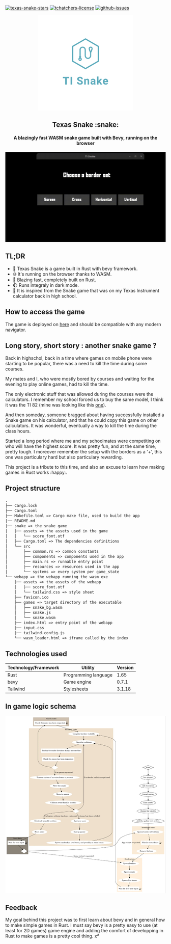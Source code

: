[![texas-snake-stars](https://img.shields.io/github/stars/nag763/texas-snake?style=social)](https://github.com/nag763/texas-snake/stargazers)
[![tchatchers-license](https://img.shields.io/github/license/nag763/texas-snake)](https://raw.githubusercontent.com/nag763/texas-snake/main/LICENSE.md)
[![github-issues](https://img.shields.io/github/issues/nag763/texas-snake)](https://github.com/nag763/texas-snake/issues)

<p align="center"><img height="300" src="https://raw.githubusercontent.com/nag763/texas-snake/main/webapp/favicon.ico"></img></p>

<h2 align="center">Texas Snake :snake:</h2>
<h4 align="center">A blazingly fast WASM snake game built with Bevy, running on the browser</h4>

<p align="center"><img src="https://raw.githubusercontent.com/nag763/texas-snake/main/.github/snake.gif"></img></p>

## TL;DR

* :speech_balloon: Texas Snake is a game built in Rust with bevy framework. 
* :globe_with_meridians: It's running on the browser thanks to WASM.
* :rocket: Blazing fast, completely built on Rust.
* :moon: Runs integraly in dark mode.
* :abacus: It is inspired from the Snake game that was on my Texas Instrument calculator back in high school.

## How to access the game

The game is deployed on [here](https://nag763.github.io/texas-snake/) and should be compatible with any modern navigator.

## Long story, short story : another snake game ?

Back in highschol, back in a time where games on mobile phone were starting to be popular, there was a need to kill the time during some courses.

My mates and I, who were mostly bored by courses and waiting for the evening to play online games, had to kill the time.

The only electronic stuff that was allowed during the courses were the calculators. I remember my school forced us to buy the same model, I think it was the TI 82 (mine was looking like this [one](https://www.amazon.fr/Texas-Instruments-Calculatrice-TI-Stats/dp/B0074AV98Q)).

And then someday, someone bragged about having successfully installed a Snake game on his calculator, and that he could copy this game on other calculators. It was wonderful, eventually a way to kill the time during the class hours.

Started a long period where me and my schoolmates were competiting on who will have the highest score. It was pretty fun, and at the same time, pretty tough. I moreover remember the setup with the borders as a '+', this one was particulary hard but also particulary rewarding.

This project is a tribute to this time, and also an excuse to learn how making games in Rust works :happy:.

## Project structure

```
.
├── Cargo.lock
├── Cargo.toml 
├── Makefile.toml => Cargo make file, used to build the app
|── README.md
├── snake => the snake game
│   ├── assets => the assets used in the game
│   │   └── score_font.otf
│   ├── Cargo.toml => The dependencies definitions
│   └── src
│       ├── common.rs => common constants
│       ├── components => components used in the app
│       ├── main.rs => runnable entry point
│       ├── resources => resources used in the app
│       └── systems => every system per game_state
└── webapp => the webapp running the wasm exe 
    ├── assets => the assets of the webapp
    │   ├── score_font.otf
    │   └── tailwind.css => style sheet
    ├── favicon.ico
    ├── games => target directory of the executable
    │   ├── snake_bg.wasm
    │   ├── snake.js
    │   └── snake.wasm
    ├── index.html => entry point of the webapp
    ├── input.css
    ├── tailwind.config.js
    └── wasm_loader.html => iframe called by the index
```

## Technologies used

|Technology/Framework|Utility                     |Version|
|--------------------|----------------------------|-------|
|Rust                |Programming language        |1.65   |
|bevy                |Game engine                 |0.7.1  |
|Tailwind            |Stylesheets                 |3.1.18 |

## In game logic schema

![process](https://raw.githubusercontent.com/nag763/texas-snake/main/.github/process-graph.webp)

## Feedback

My goal behind this project was to first learn about bevy and in general how to make simple games in Rust. I must say bevy is a pretty easy to use (at least for 2D games) game engine and adding the comfort of developping in Rust to make games is a pretty cool thing. x²

